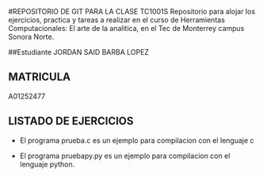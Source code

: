 #REPOSITORIO DE GIT PARA LA CLASE TC1001S
Repositorio para alojar los ejercicios, practica y tareas a realizar
 en el curso de Herramientas Computacionales: El arte de la analitica,
 en el Tec de Monterrey campus Sonora Norte.


##Estudiante
JORDAN SAID BARBA LOPEZ

## MATRICULA
A01252477

## LISTADO DE EJERCICIOS
* El programa prueba.c es un ejemplo para compilacion con el lenguaje c

* El programa pruebapy.py es un ejemplo para compilacion con el lenguaje python.

